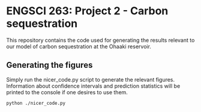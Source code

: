 # ENGSCI 263: Project 2 - Carbon sequestration

This repository contains the code used for generating the results relevant to our model of carbon sequestration at the Ohaaki reservoir.

## Generating the figures

Simply run the nicer_code.py script to generate the relevant figures. Information about confidence intervals and prediction statistics will be printed to the console if one desires to use them.

```bash
python ./nicer_code.py
```
